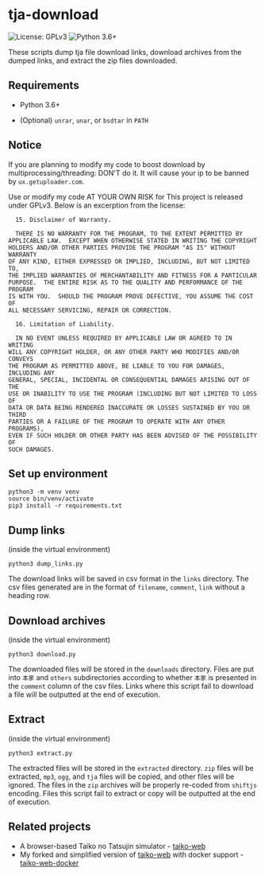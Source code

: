 # tja-download

![License: GPLv3](https://img.shields.io/badge/License-GPLv3-green.svg)
![Python 3.6+](https://img.shields.io/badge/Python-3.6+-blue)

These scripts dump tja file download links, download archives from the dumped links, and extract the zip files downloaded.

## Requirements

- Python 3.6+

- (Optional) `unrar`, `unar`, or `bsdtar` in `PATH`

## Notice

If you are planning to modify my code to boost download by multiprocessing/threading: DON'T do it. It will cause your ip to be banned by `ux.getuploader.com`.

Use or modify my code AT YOUR OWN RISK for This project is released under GPLv3. Below is an excerption from the license:

```
  15. Disclaimer of Warranty.

  THERE IS NO WARRANTY FOR THE PROGRAM, TO THE EXTENT PERMITTED BY
APPLICABLE LAW.  EXCEPT WHEN OTHERWISE STATED IN WRITING THE COPYRIGHT
HOLDERS AND/OR OTHER PARTIES PROVIDE THE PROGRAM "AS IS" WITHOUT WARRANTY
OF ANY KIND, EITHER EXPRESSED OR IMPLIED, INCLUDING, BUT NOT LIMITED TO,
THE IMPLIED WARRANTIES OF MERCHANTABILITY AND FITNESS FOR A PARTICULAR
PURPOSE.  THE ENTIRE RISK AS TO THE QUALITY AND PERFORMANCE OF THE PROGRAM
IS WITH YOU.  SHOULD THE PROGRAM PROVE DEFECTIVE, YOU ASSUME THE COST OF
ALL NECESSARY SERVICING, REPAIR OR CORRECTION.

  16. Limitation of Liability.

  IN NO EVENT UNLESS REQUIRED BY APPLICABLE LAW OR AGREED TO IN WRITING
WILL ANY COPYRIGHT HOLDER, OR ANY OTHER PARTY WHO MODIFIES AND/OR CONVEYS
THE PROGRAM AS PERMITTED ABOVE, BE LIABLE TO YOU FOR DAMAGES, INCLUDING ANY
GENERAL, SPECIAL, INCIDENTAL OR CONSEQUENTIAL DAMAGES ARISING OUT OF THE
USE OR INABILITY TO USE THE PROGRAM (INCLUDING BUT NOT LIMITED TO LOSS OF
DATA OR DATA BEING RENDERED INACCURATE OR LOSSES SUSTAINED BY YOU OR THIRD
PARTIES OR A FAILURE OF THE PROGRAM TO OPERATE WITH ANY OTHER PROGRAMS),
EVEN IF SUCH HOLDER OR OTHER PARTY HAS BEEN ADVISED OF THE POSSIBILITY OF
SUCH DAMAGES.
```

## Set up environment

```
python3 -m venv venv
source bin/venv/activate
pip3 install -r requirements.txt
```

## Dump links

(inside the virtual environment)

```
python3 dump_links.py
```

The download links will be saved in csv format in the `links` directory. The csv files generated are in the format of `filename`, `comment`, `link` without a heading row.

## Download archives

(inside the virtual environment)

```
python3 download.py
```

The downloaded files will be stored in the `downloads` directory. Files are put into `本家` and `others` subdirectories according to whether `本家` is presented in the `comment` column of the csv files. Links where this script fail to download a file will be outputted at the end of execution.

## Extract

(inside the virtual environment)

```
python3 extract.py
```

The extracted files will be stored in the `extracted` directory. `zip` files will be extracted, `mp3`, `ogg`, and `tja` files will be copied, and other files will be ignored. The files in the `zip` archives will be properly re-coded from `shiftjs` encoding. Files this script fail to extract or copy will be outputted at the end of execution.

## Related projects

- A browser-based Taiko no Tatsujin simulator - [taiko-web](https://github.com/bui/taiko-web)
- My forked and simplified version of [taiko-web](https://github.com/bui/taiko-web) with docker support - [taiko-web-docker](https://github.com/WHMHammer/taiko-web-docker)
